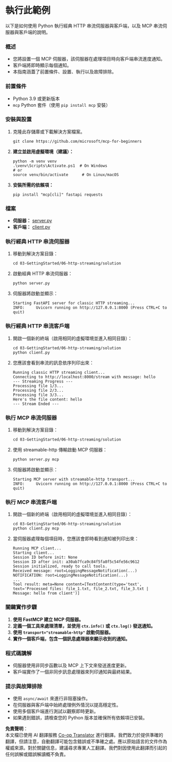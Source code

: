 <!--
CO_OP_TRANSLATOR_METADATA:
{
  "original_hash": "67ecbca6a060477ded3e13ddbeba64f7",
  "translation_date": "2025-08-18T14:43:03+00:00",
  "source_file": "03-GettingStarted/06-http-streaming/solution/python/README.md",
  "language_code": "mo"
}
-->
# 執行此範例

以下是如何使用 Python 執行經典 HTTP 串流伺服器與客戶端，以及 MCP 串流伺服器與客戶端的說明。

### 概述

- 您將設置一個 MCP 伺服器，該伺服器在處理項目時向客戶端串流進度通知。
- 客戶端將即時顯示每個通知。
- 本指南涵蓋了前置條件、設置、執行以及故障排除。

### 前置條件

- Python 3.9 或更新版本
- `mcp` Python 套件（使用 `pip install mcp` 安裝）

### 安裝與設置

1. 克隆此存儲庫或下載解決方案檔案。

   ```pwsh
   git clone https://github.com/microsoft/mcp-for-beginners
   ```

1. **建立並啟用虛擬環境（建議）：**

   ```pwsh
   python -m venv venv
   .\venv\Scripts\Activate.ps1  # On Windows
   # or
   source venv/bin/activate      # On Linux/macOS
   ```

1. **安裝所需的依賴項：**

   ```pwsh
   pip install "mcp[cli]" fastapi requests
   ```

### 檔案

- **伺服器：** [server.py](../../../../../../03-GettingStarted/06-http-streaming/solution/python/server.py)
- **客戶端：** [client.py](../../../../../../03-GettingStarted/06-http-streaming/solution/python/client.py)

### 執行經典 HTTP 串流伺服器

1. 移動到解決方案目錄：

   ```pwsh
   cd 03-GettingStarted/06-http-streaming/solution
   ```

2. 啟動經典 HTTP 串流伺服器：

   ```pwsh
   python server.py
   ```

3. 伺服器將啟動並顯示：

   ```
   Starting FastAPI server for classic HTTP streaming...
   INFO:     Uvicorn running on http://127.0.0.1:8000 (Press CTRL+C to quit)
   ```

### 執行經典 HTTP 串流客戶端

1. 開啟一個新的終端（啟用相同的虛擬環境並進入相同目錄）：

   ```pwsh
   cd 03-GettingStarted/06-http-streaming/solution
   python client.py
   ```

2. 您應該會看到串流的訊息依序列印出來：

   ```text
   Running classic HTTP streaming client...
   Connecting to http://localhost:8000/stream with message: hello
   --- Streaming Progress ---
   Processing file 1/3...
   Processing file 2/3...
   Processing file 3/3...
   Here's the file content: hello
   --- Stream Ended ---
   ```

### 執行 MCP 串流伺服器

1. 移動到解決方案目錄：
   ```pwsh
   cd 03-GettingStarted/06-http-streaming/solution
   ```
2. 使用 streamable-http 傳輸啟動 MCP 伺服器：
   ```pwsh
   python server.py mcp
   ```
3. 伺服器將啟動並顯示：
   ```
   Starting MCP server with streamable-http transport...
   INFO:     Uvicorn running on http://127.0.0.1:8000 (Press CTRL+C to quit)
   ```

### 執行 MCP 串流客戶端

1. 開啟一個新的終端（啟用相同的虛擬環境並進入相同目錄）：
   ```pwsh
   cd 03-GettingStarted/06-http-streaming/solution
   python client.py mcp
   ```
2. 當伺服器處理每個項目時，您應該會即時看到通知被列印出來：
   ```
   Running MCP client...
   Starting client...
   Session ID before init: None
   Session ID after init: a30ab7fca9c84f5fa8f5c54fe56c9612
   Session initialized, ready to call tools.
   Received message: root=LoggingMessageNotification(...)
   NOTIFICATION: root=LoggingMessageNotification(...)
   ...
   Tool result: meta=None content=[TextContent(type='text', text='Processed files: file_1.txt, file_2.txt, file_3.txt | Message: hello from client')]
   ```

### 關鍵實作步驟

1. **使用 FastMCP 建立 MCP 伺服器。**
2. **定義一個工具來處理清單，並使用 `ctx.info()` 或 `ctx.log()` 發送通知。**
3. **使用 `transport="streamable-http"` 啟動伺服器。**
4. **實作一個客戶端，包含一個訊息處理器來顯示收到的通知。**

### 程式碼講解
- 伺服器使用非同步函數以及 MCP 上下文來發送進度更新。
- 客戶端實作了一個非同步訊息處理器來列印通知與最終結果。

### 提示與故障排除

- 使用 `async/await` 來進行非阻塞操作。
- 在伺服器與客戶端中始終處理例外情況以提高穩定性。
- 使用多個客戶端進行測試以觀察即時更新。
- 如果遇到錯誤，請檢查您的 Python 版本並確保所有依賴項已安裝。

**免責聲明**：  
本文檔已使用 AI 翻譯服務 [Co-op Translator](https://github.com/Azure/co-op-translator) 進行翻譯。我們致力於提供準確的翻譯，但請注意，自動翻譯可能包含錯誤或不準確之處。應以原始語言的文件作為權威來源。對於關鍵信息，建議尋求專業人工翻譯。我們對因使用此翻譯而引起的任何誤解或錯誤解讀概不負責。